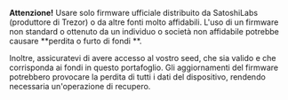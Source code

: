 **Attenzione!** Usare solo firmware ufficiale distribuito da SatoshiLabs (produttore di 
Trezor) o da altre fonti molto affidabili. L'uso di un firmware non standard
o ottenuto da un individuo o società non affidabile potrebbe causare **perdita
o furto di fondi **. 

Inoltre, assicuratevi di avere accesso al vostro seed, che sia valido e che
corrisponda ai fondi in questo portafoglio. Gli aggiornamenti del firmware potrebbero provocare la perdita
di tutti i dati del dispositivo, rendendo necessaria un'operazione di recupero.
